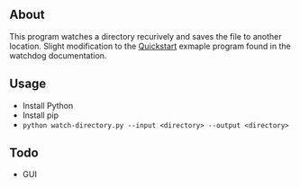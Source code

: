 ## About

This program watches a directory recurively and saves the file to another location. Slight modification to the [Quickstart](https://pythonhosted.org/watchdog/quickstart.html) exmaple program found in the watchdog documentation. 

## Usage

* Install Python
* Install pip
* `python watch-directory.py --input <directory> --output <directory>`

## Todo
* GUI